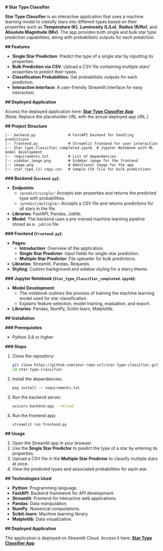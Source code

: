 **# Star Type Classifier**

**Star Type Classifier** is an interactive application that uses a machine learning model to classify stars into different types based on their properties such as **Temperature (K)**, **Luminosity (L/Lo)**, **Radius (R/Ro)**, and **Absolute Magnitude (Mv)**. The app provides both single and bulk star type prediction capabilities, along with probabilistic outputs for each prediction.

**## Features**

- **Single Star Prediction**: Predict the type of a single star by inputting its properties.
- **Bulk Prediction via CSV**: Upload a CSV file containing multiple stars' properties to predict their types.
- **Classification Probabilities**: Get probabilistic outputs for each prediction.
- **Interactive Interface**: A user-friendly Streamlit interface for easy interaction.

**## Deployed Application**

Access the deployed application here:
[**Star Type Classifier App**](https://your-streamlit-app-url.streamlit.app)  
(Note: Replace the placeholder URL with the actual deployed app URL.)

**## Project Structure**

```
|-- backend.py               # FastAPI backend for handling predictions
|-- frontend.py              # Streamlit frontend for user interaction
|-- Star_type_Classifier_completed.ipynb  # Jupyter Notebook with ML model development
|-- requirements.txt         # List of dependencies
|-- sidebar_image.png        # Sidebar image for the frontend
|-- image.png                # Additional image for the app
|-- star_type_(1) copy.csv   # Sample CSV file for bulk predictions
```

**### Backend (`backend.py`):**
- **Endpoints**:
  - `/predict/single/`: Accepts star properties and returns the predicted type with probabilities.
  - `/predict/multiple/`: Accepts a CSV file and returns predictions for all stars in the file.
- **Libraries**: FastAPI, Pandas, Joblib.
- **Model**: The backend uses a pre-trained machine learning pipeline stored as a `.joblib` file.

**### Frontend (`frontend.py`):**
- **Pages**:
  - **Introduction**: Overview of the application.
  - **Single Star Predictor**: Input fields for single-star prediction.
  - **Multiple Star Predictor**: File uploader for bulk predictions.
- **Libraries**: Streamlit, Pandas, Requests.
- **Styling**: Custom background and sidebar styling for a starry theme.

**### Jupyter Notebook (`Star_type_Classifier_completed.ipynb`):**
- **Model Development**:
  - The notebook outlines the process of training the machine learning model used for star classification.
  - Explains feature selection, model training, evaluation, and export.
- **Libraries**: Pandas, NumPy, Scikit-learn, Matplotlib.

**## Installation**

**### Prerequisites**
- Python 3.8 or higher

**### Steps**
1. Clone the repository:
   ```bash
   git clone https://github.com/your-repo-url/star-type-classifier.git
   cd star-type-classifier
   ```
2. Install the dependencies:
   ```bash
   pip install -r requirements.txt
   ```
3. Run the backend server:
   ```bash
   uvicorn backend:app --reload
   ```
4. Run the frontend app:
   ```bash
   streamlit run frontend.py
   ```

**## Usage**

1. Open the Streamlit app in your browser.
2. Use the **Single Star Predictor** to predict the type of a star by entering its properties.
3. Upload a CSV file in the **Multiple Star Predictor** to classify multiple stars at once.
4. View the predicted types and associated probabilities for each star.

**## Technologies Used**

- **Python**: Programming language.
- **FastAPI**: Backend framework for API development.
- **Streamlit**: Frontend for interactive web applications.
- **Pandas**: Data manipulation.
- **NumPy**: Numerical computations.
- **Scikit-learn**: Machine learning library.
- **Matplotlib**: Data visualization.

**## Deployed Application**

The application is deployed on Streamlit Cloud. Access it here:
[**Star Type Classifier App**](https://your-streamlit-app-url.streamlit.app)  


